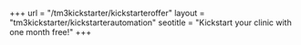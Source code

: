+++
url = "/tm3kickstarter/kickstarteroffer"
layout = "tm3kickstarter/kickstarterautomation"
seotitle = "Kickstart your clinic with one month free!"
+++
